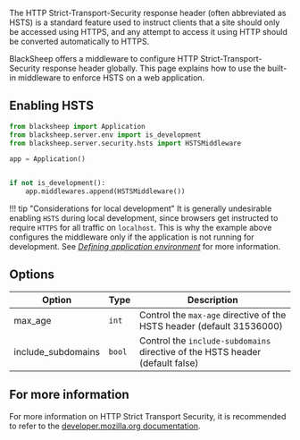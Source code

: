 The HTTP Strict-Transport-Security response header (often abbreviated as HSTS)
is a standard feature used to instruct clients that a site should only be
accessed using HTTPS, and any attempt to access it using HTTP should be
converted automatically to HTTPS.

BlackSheep offers a middleware to configure HTTP Strict-Transport-Security
response header globally. This page explains how to use the built-in middleware
to enforce HSTS on a web application.

## Enabling HSTS

```python
from blacksheep import Application
from blacksheep.server.env import is_development
from blacksheep.server.security.hsts import HSTSMiddleware

app = Application()


if not is_development():
    app.middlewares.append(HSTSMiddleware())
```

!!! tip "Considerations for local development"
    It is generally undesirable enabling `HSTS` during local development, since
    browsers get instructed to require `HTTPS` for all traffic on `localhost`.
    This is why the example above configures the middleware only if the
    application is not running for development.
    See [_Defining application environment_](/blacksheep/settings/#defining-application-environment)
    for more information.

## Options

| Option             | Type   | Description                                                                   |
| ------------------ | ------ | ----------------------------------------------------------------------------- |
| max_age            | `int`  | Control the `max-age` directive of the HSTS header (default 31536000)         |
| include_subdomains | `bool` | Control the `include-subdomains` directive of the HSTS header (default false) |

## For more information
For more information on HTTP Strict Transport Security, it is recommended to
refer to the [developer.mozilla.org documentation](https://developer.mozilla.org/en-US/docs/Web/HTTP/Headers/Strict-Transport-Security).

